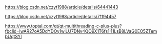 https://blog.csdn.net/czyt1988/article/details/64441443


https://blog.csdn.net/czyt1988/article/details/71194457

https://www.toptal.com/qt/qt-multithreading-c-plus-plus?fbclid=IwAR27oA5DdYDOy1wiLU7DNv4QO9X1T6fs1l11LsB8LVaG0EO5ZTembUqtSYI